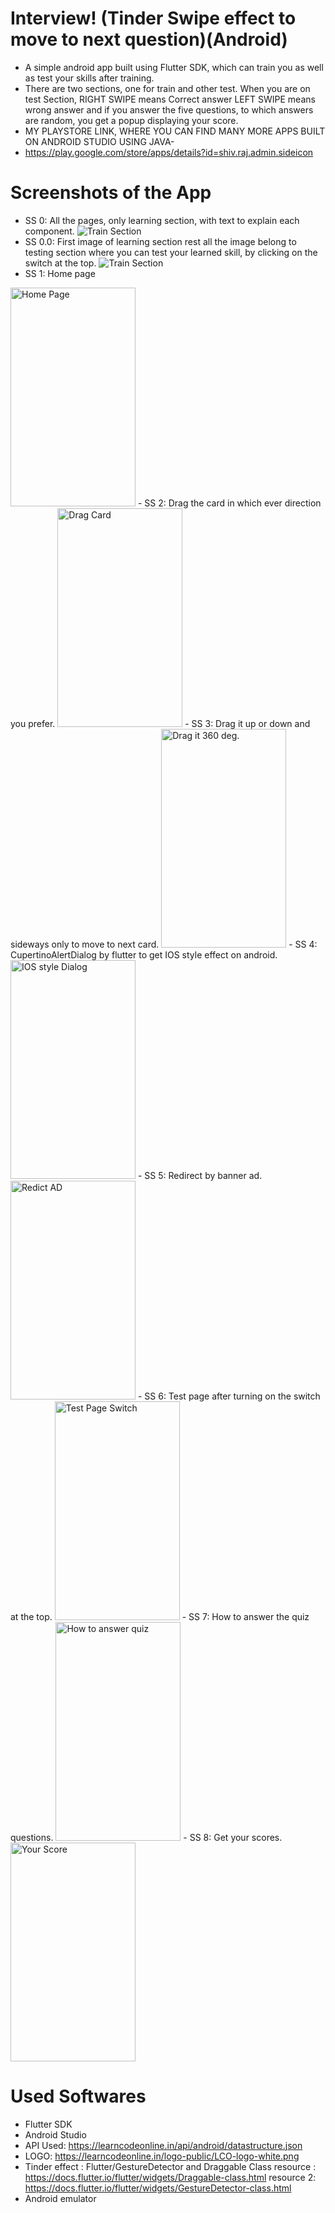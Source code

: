 

# Interview! (Tinder Swipe effect to move to next question)(Android)
- A simple android app built using Flutter SDK, which can train you as well as test your skills 
after training. 
- There are two sections, one for train and other test. When you are on test
 Section, RIGHT SWIPE means Correct answer LEFT SWIPE means wrong answer and if you answer the 
 five questions, to which answers are random, you get a popup displaying your score. 
- MY PLAYSTORE LINK, WHERE YOU CAN FIND MANY MORE APPS BUILT ON ANDROID STUDIO USING JAVA-
- https://play.google.com/store/apps/details?id=shiv.raj.admin.sideicon
# Screenshots of the App

- SS 0: All the pages, only learning section, with text to explain each component.
![Train Section](https://raw.github.com/sbh69840/interview/master/15.png)
- SS 0.0: First image of learning section rest all the image belong to testing section
where you can test your learned skill, by clicking on the switch at the top.
![Train Section](https://raw.github.com/sbh69840/interview/master/16.png)
 - SS 1: Home page 
 <img alt="Home Page" src="https://raw.github.com/sbh69840/interview/master/4.jpg" width="200" height="350" />
 - SS 2: Drag the card in which ever direction you prefer.  
<img alt="Drag Card" src="https://raw.github.com/sbh69840/interview/master/5.jpg" width="200" height="350" />
 - SS 3: Drag it up or down and sideways only to move to next card.
<img alt="Drag it 360 deg." src="https://raw.github.com/sbh69840/interview/master/8.jpg" width="200" height="350" />
 - SS 4: CupertinoAlertDialog by flutter to get IOS style effect on android.
<img alt="IOS style Dialog" src="https://raw.github.com/sbh69840/interview/master/9.jpg" width="200" height="350" />
 - SS 5: Redirect by banner ad.
<img alt="Redict AD" src="https://raw.github.com/sbh69840/interview/master/10.jpg" width="200" height="350" />
 - SS 6: Test page after turning on the switch at the top.
<img alt="Test Page Switch" src="https://raw.github.com/sbh69840/interview/master/11.jpg" width="200" height="350" />
 - SS 7: How to answer the quiz questions.
<img alt="How to answer quiz" src="https://raw.github.com/sbh69840/interview/master/12.jpg" width="200" height="350" />
 - SS 8: Get your scores.
<img alt="Your Score" src="https://raw.github.com/sbh69840/interview/master/13.jpg" width="200" height="350" />

# Used Softwares
 - Flutter SDK
 - Android Studio
 - API Used: https://learncodeonline.in/api/android/datastructure.json
 - LOGO: https://learncodeonline.in/logo-public/LCO-logo-white.png
 - Tinder effect : Flutter/GestureDetector and Draggable Class
   resource : https://docs.flutter.io/flutter/widgets/Draggable-class.html
   resource 2: https://docs.flutter.io/flutter/widgets/GestureDetector-class.html
 - Android emulator